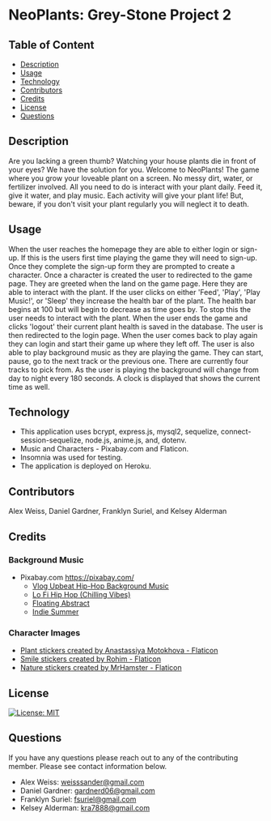 # NeoPlants: Grey-Stone Project 2

  ## Table of Content
  
  - [Description](#Description)
  - [Usage](#Usage)
  - [Technology](#Technology)
  - [Contributors](#Contributors)
  - [Credits](#Credits)
  - [License](#License)
  - [Questions](#Questions)


## Description

Are you lacking a green thumb? Watching your house plants die in front of your eyes? 
We have the solution for you. Welcome to NeoPlants! 
The game where you grow your loveable plant on a screen. No messy dirt, water, or fertilizer involved. 
All you need to do is interact with your plant daily. 
Feed it, give it water, and play music. Each activity will give your plant life! 
But, beware, if you don't visit your plant regularly you will neglect it to death. 

## Usage

When the user reaches the homepage they are able to either login or sign-up. If this is the users first time playing the game they will need to sign-up. Once they complete the sign-up form they are prompted to create a character. Once a character is created the user to redirected to the game page. They are greeted when the land on the game page. Here they are able to interact with the plant. If the user clicks on either 'Feed', 'Play', 'Play Music!', or 'Sleep' they increase the health bar of the plant. The health bar begins at 100 but will begin to decrease as time goes by. To stop this the user needs to interact with the plant. When the user ends the game and clicks 'logout' their current plant health is saved in the database. The user is then redirected to the login page. When the user comes back to play again they can login and start their game up where they left off. The user is also able to play background music as they are playing the game. They can start, pause, go to the next track or the previous one. There are currently four tracks to pick from. As the user is playing the background will change from day to night every 180 seconds. A clock is displayed that shows the current time as well.


## Technology


- This application uses bcrypt, express.js, mysql2, sequelize, connect-session-sequelize, node.js, anime.js, and, dotenv.
- Music and Characters - Pixabay.com and Flaticon.
- Insomnia was used for testing.
- The application is deployed on Heroku.


## Contributors


Alex Weiss, Daniel Gardner, Franklyn Suriel, and Kelsey Alderman


## Credits

### Background Music
- Pixabay.com https://pixabay.com/
    * [Vlog Upbeat Hip-Hop Background Music](https://pixabay.com/music/search/vlog%20upbeat%20hip%20hop/manual_search=1&order=None)
    * [Lo Fi Hip Hop (Chilling Vibes)](https://pixabay.com/music/search/vlog%20upbeat%20hip%20hop/manual_search=1order=None)
    * [Floating Abstract](https://pixabay.com/music/search/floating/?manual_search=1&order=None)
    * [Indie Summer](https://pixabay.com/music/search/indie%20summer/?manual_search=1&order=None)

### Character Images
- <a href="https://www.flaticon.com/free-stickers/plant" title="plant stickers">Plant stickers created by Anastassiya Motokhova - Flaticon</a>
- <a href="https://www.flaticon.com/free-stickers/smile" title="smile stickers">Smile stickers created by Rohim - Flaticon</a>
- <a href="https://www.flaticon.com/free-stickers/nature" title="nature stickers">Nature stickers created by MrHamster - Flaticon</a>

## License
[![License: MIT](https://img.shields.io/badge/License-MIT-yellow.svg)](https://opensource.org/licenses/MIT)

## Questions
If you have any questions please reach out to any of the contributing member. Please see contact information below.
- Alex Weiss: weisssander@gmail.com
- Daniel Gardner: gardnerd06@gmail.com
- Franklyn Suriel: fsuriel@gmail.com
- Kelsey Alderman: kra7888@gmail.com
